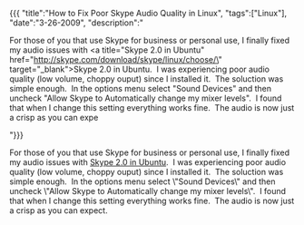 {{{
"title":"How to Fix Poor Skype Audio Quality in Linux",
"tags":["Linux"],
"date":"3-26-2009",
"description":"<p>For those of you that use Skype for business or personal use, I finally fixed my audio issues with <a title=\"Skype 2.0 in Ubuntu\" href=\"http://skype.com/download/skype/linux/choose/\" target=\"_blank\">Skype 2.0 in Ubuntu</a>.&#160; I was experiencing poor audio quality (low volume, choppy ouput) since I installed it.&#160; The soluction was simple enough.&#160; In the options menu select \"Sound Devices\" and then uncheck \"Allow Skype to Automatically change my mixer levels\".&#160; I found that when I change this setting everything works fine.&#160; The audio is now just a crisp as you can expe</p>"}}}

<p>For those of you that use Skype for business or personal use, I finally fixed 
my audio issues with <a title=\"Skype 2.0 in Ubuntu\" href=\"http://skype.com/download/skype/linux/choose/\" target=\"_blank\">Skype 2.0 in Ubuntu</a>.&#160; 
I was experiencing poor audio quality (low volume, choppy ouput) since I installed 
it.&#160; The soluction was simple enough.&#160; In the options menu 
select \"Sound Devices\" and then uncheck \"Allow Skype to Automatically 
change my mixer levels\".&#160; I found that when I change this setting everything 
works fine.&#160; The audio is now just a crisp as you can expect.</p>

